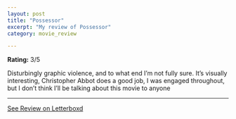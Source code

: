```yaml
---
layout: post
title: "Possessor"
excerpt: "My review of Possessor"
category: movie_review

---
```


**Rating:** 3/5

Disturbingly graphic violence, and to what end I’m not fully sure. It’s visually interesting, Christopher Abbot does a good job, I was engaged throughout, but I don’t think I’ll be talking about this movie to anyone

<hr>

[See Review on Letterboxd](https://boxd.it/3bgQBN)
